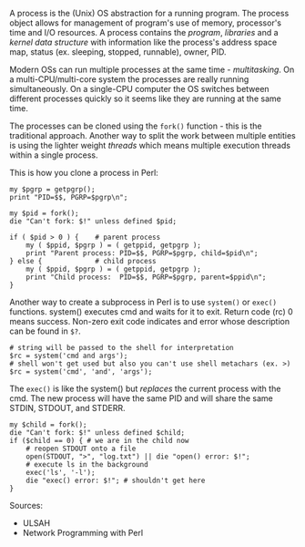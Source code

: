A process is the (Unix) OS abstraction for a running program. The process
object allows for management of program's use of memory, processor's time and
I/O resources. A process contains the *program*, *libraries* and a *kernel data
structure* with information like the process's address space map, status (ex.
sleeping, stopped, runnable), owner, PID. 

Modern OSs can run multiple processes at the same time - *multitasking*. On a
multi-CPU/multi-core system the processes are really running simultaneously. On
a single-CPU computer the OS switches between different processes quickly so it
seems like they are running at the same time.

The processes can be cloned using the `fork()` function - this is the
traditional approach. Another way to split the work between multiple entities
is using the lighter weight *threads* which means multiple execution threads
within a single process.

This is how you clone a process in Perl:

    my $pgrp = getpgrp();
    print "PID=$$, PGRP=$pgrp\n";

    my $pid = fork();
    die "Can't fork: $!" unless defined $pid;

    if ( $pid > 0 ) {    # parent process
        my ( $ppid, $pgrp ) = ( getppid, getpgrp );
        print "Parent process: PID=$$, PGRP=$pgrp, child=$pid\n";
    } else {             # child process
        my ( $ppid, $pgrp ) = ( getppid, getpgrp );
        print "Child process:  PID=$$, PGRP=$pgrp, parent=$ppid\n";
    }

Another way to create a subprocess in Perl is to use `system()` or `exec()`
functions. system() executes cmd and waits for it to exit. Return code (rc) 0
means success. Non-zero exit code indicates and error whose description can be
found in `$?`.

    # string will be passed to the shell for interpretation
    $rc = system('cmd and args');
    # shell won't get used but also you can't use shell metachars (ex. >)
    $rc = system('cmd', 'and', 'args');

The `exec()` is like the system() but *replaces* the current process with the
cmd. The new process will have the same PID and will share the same STDIN,
STDOUT, and STDERR.

    my $child = fork();
    die "Can't fork: $!" unless defined $child;
    if ($child == 0) { # we are in the child now
        # reopen STDOUT onto a file
        open(STDOUT, ">", "log.txt") || die "open() error: $!";
        # execute ls in the background
        exec('ls', '-l');
        die "exec() error: $!"; # shouldn't get here
    }

Sources:
* ULSAH
* Network Programming with Perl
